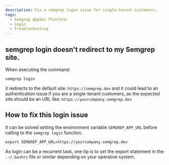 ```yaml
---
description: Fix a semgrep login issue for single-tenant customers.
tags:
  - Semgrep AppSec Platform
  - Login
  - Troubleshooting
---
```




## semgrep login doesn't redirect to my Semgrep site.

When executing the command: 
```console
semgrep login
```
it redirects to the default site: `https://semgrep.dev` and it could lead to an authentication issue if you are a single-tenant customers, as the expected site should be an URL like: `https://yourcompany.semgrep.dev`


## How to fix this login issue

It can be solved setting the environment variable `SEMGREP_APP_URL` before calling to the `semgrep login` function.
```console
export SEMGREP_APP_URL=https://yourcompany.semgrep.dev
```
As login can be a recurrent task, one tip is to set the export statement in the `.~/.bashrc` file or similar depending on your operative system.
